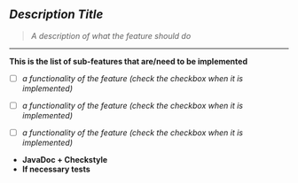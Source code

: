## *Description Title*

> *A description of what the feature should do*

---

**This is the list of sub-features that are/need to be implemented**
- [ ] *a functionality of the feature (check the checkbox when it is implemented)* 
- [ ] *a functionality of the feature (check the checkbox when it is implemented)*
- [ ] *a functionality of the feature (check the checkbox when it is implemented)*


- **JavaDoc + Checkstyle**
- **If necessary tests**